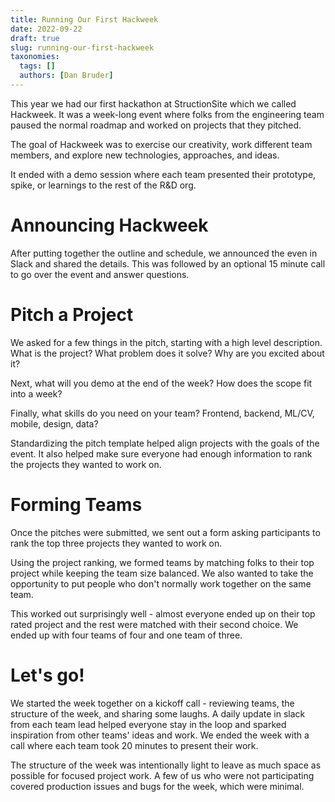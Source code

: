 ```yaml
---
title: Running Our First Hackweek
date: 2022-09-22
draft: true
slug: running-our-first-hackweek
taxonomies:
  tags: []
  authors: [Dan Bruder]
---
```


This year we had our first hackathon at StructionSite which we called Hackweek. It was a week-long event where folks from the engineering team paused the normal roadmap and worked on projects that they pitched.

The goal of Hackweek was to exercise our creativity, work different team members, and explore new technologies, approaches, and ideas.

It ended with a demo session where each team presented their prototype, spike, or learnings to the rest of the R&D org.

# Announcing Hackweek

After putting together the outline and schedule, we announced the even in Slack and shared the details. This was followed by an optional 15 minute call to go over the event and answer questions.

# Pitch a Project

We asked for a few things in the pitch, starting with a high level description. What is the project? What problem does it solve? Why are you excited about it?

Next, what will you demo at the end of the week? How does the scope fit into a week?

Finally, what skills do you need on your team? Frontend, backend, ML/CV, mobile, design, data?

Standardizing the pitch template helped align projects with the goals of the event. It also helped make sure everyone had enough information to rank the projects they wanted to work on.

# Forming Teams

Once the pitches were submitted, we sent out a form asking participants to rank the top three projects they wanted to work on.

Using the project ranking, we formed teams by matching folks to their top project while keeping the team size balanced. We also wanted to take the opportunity to put people who don't normally work together on the same team.

This worked out surprisingly well - almost everyone ended up on their top rated project and the rest were matched with their second choice. We ended up with four teams of four and one team of three.

# Let's go!

We started the week together on a kickoff call - reviewing teams, the structure of the week, and sharing some laughs. A daily update in slack from each team lead helped everyone stay in the loop and sparked inspiration from other teams' ideas and work. We ended the week with a call where each team took 20 minutes to present their work.

The structure of the week was intentionally light to leave as much space as possible for focused project work. A few of us who were not participating covered production issues and bugs for the week, which were minimal.

<!--TBD conclusion-->
